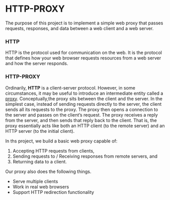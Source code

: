 # HTTP-PROXY

The purpose of this project is to implement a simple web proxy that passes requests, responses, and data between a web client and a web server. 

### HTTP 
HTTP is the protocol used for communication on the web. It is the protocol that defines how
your web browser requests resources from a web server and how the server responds. 

### HTTP-PROXY
Ordinarily, **HTTP** is a client-server protocol. However, in some circumstances, it may be useful
to introduce an intermediate entity called a [proxy](https://en.wikipedia.org/wiki/Proxy_server). Conceptually,the proxy sits between the 
client and the server. In the simplest case, instead of sending requests directly 
to the server, the client sends all its requests to the proxy. The proxy then opens a connection
to the server and passes on the client’s request. The proxy receives a reply from the server, 
and then sends that reply back to the client. That is, the proxy essentially acts like both an
HTTP client (to the remote server) and an HTTP server (to the initial client). 

In ths project, we build a basic web proxy capable of: 
1. Accepting HTTP requests from clients,
2. Sending requests to / Receiving responses from remote servers, and
3. Returning data to a client.

Our proxy also does the following things. 
- Serve multiple clients
- Work in real web browsers
- Support HTTP redirection functionality 
